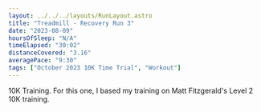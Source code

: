```yaml
---
layout: ../../../layouts/RunLayout.astro
title: "Treadmill - Recovery Run 3"
date: "2023-08-09"
hoursOfSleep: "N/A"
timeElapsed: "30:02"
distanceCovered: "3.16"
averagePace: "9:30"
tags: ["October 2023 10K Time Trial", "Workout"]
---
```


10K Training. For this one, I based my training on Matt Fitzgerald's Level 2 10K training.
